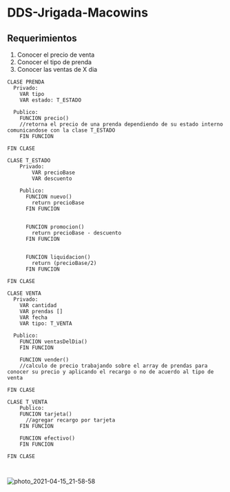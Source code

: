 # DDS-Jrigada-Macowins

## Requerimientos
1. Conocer el precio de venta
2. Conocer el tipo de prenda
3. Conocer las ventas de X dia


```
CLASE PRENDA
  Privado:
    VAR tipo
    VAR estado: T_ESTADO

  Publico: 
    FUNCION precio()
    //retorna el precio de una prenda dependiendo de su estado interno comunicandose con la clase T_ESTADO
    FIN FUNCION
    
FIN CLASE
    
CLASE T_ESTADO
    Privado: 
        VAR precioBase
        VAR descuento
        
    Publico: 
      FUNCION nuevo()
        return precioBase
      FIN FUNCION
      
      
      FUNCION promocion()
        return precioBase - descuento
      FIN FUNCION
      
      
      FUNCION liquidacion()
        return (precioBase/2)
      FIN FUNCION
    
FIN CLASE

CLASE VENTA
  Privado: 
    VAR cantidad
    VAR prendas []
    VAR fecha
    VAR tipo: T_VENTA
    
  Publico: 
    FUNCION ventasDelDia()
    FIN FUNCION
    
    FUNCION vender()
    //calculo de precio trabajando sobre el array de prendas para conocer su precio y aplicando el recargo o no de acuerdo al tipo de venta
    
FIN CLASE

CLASE T_VENTA
    Publico: 
    FUNCION tarjeta()
      //agregar recargo por tarjeta
    FIN FUNCION
    
    FUNCION efectivo()
    FIN FUNCION
    
FIN CLASE



```

![photo_2021-04-15_21-58-58](https://user-images.githubusercontent.com/62958725/114956760-e8231280-9e35-11eb-981e-d3b24f44016e.jpg)

